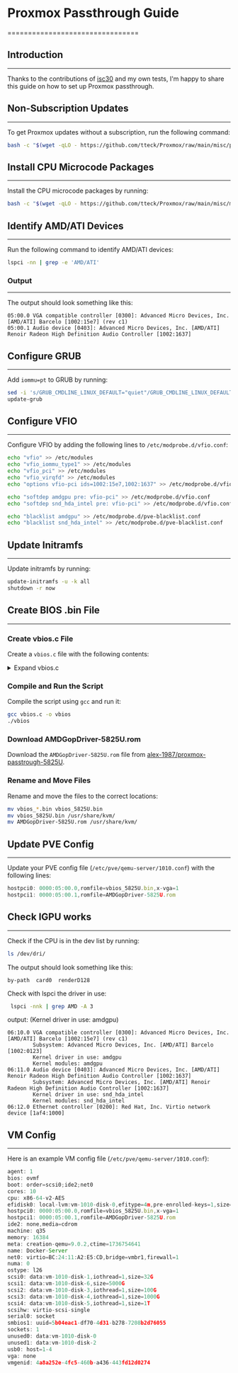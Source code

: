 
# Proxmox Passthrough Guide
================================

## Introduction
---------------

Thanks to the contributions of [isc30](https://github.com/isc30/ryzen-7000-series-proxmox?tab=readme-ov-file) and my own tests, I'm happy to share this guide on how to set up Proxmox passthrough.

## Non-Subscription Updates
---------------------------

To get Proxmox updates without a subscription, run the following command:
```bash
bash -c "$(wget -qLO - https://github.com/tteck/Proxmox/raw/main/misc/post-pve-install.sh)"
```

## Install CPU Microcode Packages
--------------------------------

Install the CPU microcode packages by running:
```bash
bash -c "$(wget -qLO - https://github.com/tteck/Proxmox/raw/main/misc/microcode.sh)"
```

## Identify AMD/ATI Devices
---------------------------

Run the following command to identify AMD/ATI devices:
```bash
lspci -nn | grep -e 'AMD/ATI'
```

### Output
----------

The output should look something like this:
```
05:00.0 VGA compatible controller [0300]: Advanced Micro Devices, Inc. [AMD/ATI] Barcelo [1002:15e7] (rev c1)
05:00.1 Audio device [0403]: Advanced Micro Devices, Inc. [AMD/ATI] Renoir Radeon High Definition Audio Controller [1002:1637]
```

## Configure GRUB
-----------------

Add `iommu=pt` to GRUB by running:
```bash
sed -i 's/GRUB_CMDLINE_LINUX_DEFAULT="quiet"/GRUB_CMDLINE_LINUX_DEFAULT="quiet iommu=pt"/g' /etc/default/grub
update-grub
```

## Configure VFIO
-----------------

Configure VFIO by adding the following lines to `/etc/modprobe.d/vfio.conf`:
```bash
echo "vfio" >> /etc/modules
echo "vfio_iommu_type1" >> /etc/modules
echo "vfio_pci" >> /etc/modules
echo "vfio_virqfd" >> /etc/modules
echo "options vfio-pci ids=1002:15e7,1002:1637" >> /etc/modprobe.d/vfio.conf

echo "softdep amdgpu pre: vfio-pci" >> /etc/modprobe.d/vfio.conf
echo "softdep snd_hda_intel pre: vfio-pci" >> /etc/modprobe.d/vfio.conf

echo "blacklist amdgpu" >> /etc/modprobe.d/pve-blacklist.conf
echo "blacklist snd_hda_intel" >> /etc/modprobe.d/pve-blacklist.conf
```

## Update Initramfs
--------------------

Update initramfs by running:
```bash
update-initramfs -u -k all
shutdown -r now
```

## Create BIOS .bin File
-------------------------

### Create vbios.c File


Create a `vbios.c` file with the following contents:

<details>
  <summary>Expand vbios.c</summary>
  
  ```
  #include <stdint.h>
  #include <stdio.h>
  #include <stdlib.h>
  
  typedef uint32_t ULONG;
  typedef uint8_t UCHAR;
  typedef uint16_t USHORT;
  
  typedef struct {
      ULONG Signature;
      ULONG TableLength; // Length
      UCHAR Revision;
      UCHAR Checksum;
      UCHAR OemId[6];
      UCHAR OemTableId[8]; // UINT64  OemTableId;
      ULONG OemRevision;
      ULONG CreatorId;
      ULONG CreatorRevision;
  } AMD_ACPI_DESCRIPTION_HEADER;
  
  typedef struct {
      AMD_ACPI_DESCRIPTION_HEADER SHeader;
      UCHAR TableUUID[16]; // 0x24
      ULONG VBIOSImageOffset; // 0x34. Offset to the first GOP_VBIOS_CONTENT block from the beginning of the stucture.
      ULONG Lib1ImageOffset; // 0x38. Offset to the first GOP_LIB1_CONTENT block from the beginning of the stucture.
      ULONG Reserved[4]; // 0x3C
  } UEFI_ACPI_VFCT;
  
  typedef struct {
      ULONG PCIBus; // 0x4C
      ULONG PCIDevice; // 0x50
      ULONG PCIFunction; // 0x54
      USHORT VendorID; // 0x58
      USHORT DeviceID; // 0x5A
      USHORT SSVID; // 0x5C
      USHORT SSID; // 0x5E
      ULONG Revision; // 0x60
      ULONG ImageLength; // 0x64
  } VFCT_IMAGE_HEADER;
  
  typedef struct {
      VFCT_IMAGE_HEADER VbiosHeader;
      UCHAR VbiosContent[1];
  } GOP_VBIOS_CONTENT;
  
  int main(int argc, char** argv)
  {
      FILE* fp_vfct;
      FILE* fp_vbios;
      UEFI_ACPI_VFCT* pvfct;
      char vbios_name[0x400];
  
      if (!(fp_vfct = fopen("/sys/firmware/acpi/tables/VFCT", "r"))) {
          perror(argv[0]);
          return -1;
      }
  
      if (!(pvfct = malloc(sizeof(UEFI_ACPI_VFCT)))) {
          perror(argv[0]);
          return -1;
      }
  
      if (sizeof(UEFI_ACPI_VFCT) != fread(pvfct, 1, sizeof(UEFI_ACPI_VFCT), fp_vfct)) {
          fprintf(stderr, "%s: failed to read VFCT header!\n", argv[0]);
          return -1;
      }
  
      ULONG offset = pvfct->VBIOSImageOffset;
      ULONG tbl_size = pvfct->SHeader.TableLength;
  
      if (!(pvfct = realloc(pvfct, tbl_size))) {
          perror(argv[0]);
          return -1;
      }
  
      if (tbl_size - sizeof(UEFI_ACPI_VFCT) != fread(pvfct + 1, 1, tbl_size - sizeof(UEFI_ACPI_VFCT), fp_vfct)) {
          fprintf(stderr, "%s: failed to read VFCT body!\n", argv[0]);
          return -1;
      }
  
      fclose(fp_vfct);
  
      while (offset < tbl_size) {
          GOP_VBIOS_CONTENT* vbios = (GOP_VBIOS_CONTENT*)((char*)pvfct + offset);
          VFCT_IMAGE_HEADER* vhdr = &vbios->VbiosHeader;
  
          if (!vhdr->ImageLength)
              break;
  
          snprintf(vbios_name, sizeof(vbios_name), "vbios_%x_%x.bin", vhdr->VendorID, vhdr->DeviceID);
  
          if (!(fp_vbios = fopen(vbios_name, "wb"))) {
              perror(argv[0]);
              return -1;
          }
  
          if (vhdr->ImageLength != fwrite(&vbios->VbiosContent, 1, vhdr->ImageLength, fp_vbios)) {
              fprintf(stderr, "%s: failed to dump vbios %x:%x\n", argv[0], vhdr->VendorID, vhdr->DeviceID);
              return -1;
          }
  
          fclose(fp_vbios);
  
          printf("dump vbios %x:%x to %s\n", vhdr->VendorID, vhdr->DeviceID, vbios_name);
  
          offset += sizeof(VFCT_IMAGE_HEADER);
          offset += vhdr->ImageLength;
      }
  
      return 0;
  }
  ```
</details>

### Compile and Run the Script
  
Compile the script using `gcc` and run it:
```bash
gcc vbios.c -o vbios
./vbios
```


### Download AMDGopDriver-5825U.rom

Download the `AMDGopDriver-5825U.rom` file from [alex-1987/proxmox-passtrough-5825U](https://github.com/alex-1987/proxmox-passtrough-5825U/blob/main/AMDGopDriver-5825U.rom).

### Rename and Move Files

Rename and move the files to the correct locations:
```bash
mv vbios_*.bin vbios_5825U.bin
mv vbios_5825U.bin /usr/share/kvm/
mv AMDGopDriver-5825U.rom /usr/share/kvm/
```

## Update PVE Config
---------------------

Update your PVE config file (`/etc/pve/qemu-server/1010.conf`) with the following lines:
```javascript
hostpci0: 0000:05:00.0,romfile=vbios_5825U.bin,x-vga=1
hostpci1: 0000:05:00.1,romfile=AMDGopDriver-5825U.rom
```

## Check IGPU works
---------------------------

Check if the CPU is in the dev list by running:
```bash
ls /dev/dri/
```

The output should look something like this:
```
by-path  card0  renderD128
```

Check with lspci the driver in use:
```bash
 lspci -nnk | grep AMD -A 3
```

output:  (Kernel driver in use: amdgpu)
```
06:10.0 VGA compatible controller [0300]: Advanced Micro Devices, Inc. [AMD/ATI] Barcelo [1002:15e7] (rev c1)
        Subsystem: Advanced Micro Devices, Inc. [AMD/ATI] Barcelo [1002:0123]
        Kernel driver in use: amdgpu
        Kernel modules: amdgpu
06:11.0 Audio device [0403]: Advanced Micro Devices, Inc. [AMD/ATI] Renoir Radeon High Definition Audio Controller [1002:1637]
        Subsystem: Advanced Micro Devices, Inc. [AMD/ATI] Renoir Radeon High Definition Audio Controller [1002:1637]
        Kernel driver in use: snd_hda_intel
        Kernel modules: snd_hda_intel
06:12.0 Ethernet controller [0200]: Red Hat, Inc. Virtio network device [1af4:1000]
```

## VM Config
-------------

Here is an example VM config file (`/etc/pve/qemu-server/1010.conf`):
```javascript
agent: 1
bios: ovmf
boot: order=scsi0;ide2;net0
cores: 10
cpu: x86-64-v2-AES
efidisk0: local-lvm:vm-1010-disk-0,efitype=4m,pre-enrolled-keys=1,size=4M
hostpci0: 0000:05:00.0,romfile=vbios_5825U.bin,x-vga=1
hostpci1: 0000:05:00.1,romfile=AMDGopDriver-5825U.rom
ide2: none,media=cdrom
machine: q35
memory: 16384
meta: creation-qemu=9.0.2,ctime=1736754641
name: Docker-Server
net0: virtio=BC:24:11:A2:E5:CD,bridge=vmbr1,firewall=1
numa: 0
ostype: l26
scsi0: data:vm-1010-disk-1,iothread=1,size=32G
scsi1: data:vm-1010-disk-6,size=5000G
scsi2: data:vm-1010-disk-3,iothread=1,size=100G
scsi3: data:vm-1010-disk-4,iothread=1,size=1000G
scsi4: data:vm-1010-disk-5,iothread=1,size=1T
scsihw: virtio-scsi-single
serial0: socket
smbios1: uuid=5b04eac1-df70-4d31-b278-7208b2d76055
sockets: 1
unused0: data:vm-1010-disk-0
unused1: data:vm-1010-disk-2
usb0: host=1-4
vga: none
vmgenid: 4a8a252e-4fc5-460b-a436-443fd12d0274
```
```
